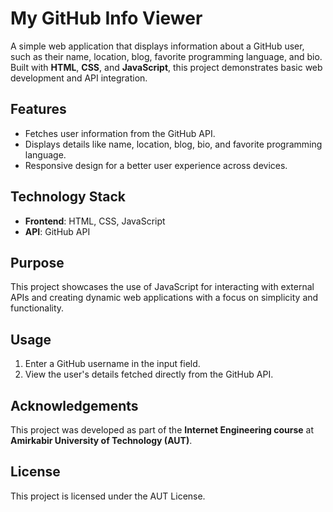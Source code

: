 # My GitHub Info Viewer  

A simple web application that displays information about a GitHub user, such as their name, location, blog, favorite programming language, and bio. Built with **HTML**, **CSS**, and **JavaScript**, this project demonstrates basic web development and API integration.  

## Features  
- Fetches user information from the GitHub API.  
- Displays details like name, location, blog, bio, and favorite programming language.  
- Responsive design for a better user experience across devices.  

## Technology Stack  
- **Frontend**: HTML, CSS, JavaScript  
- **API**: GitHub API  

## Purpose  
This project showcases the use of JavaScript for interacting with external APIs and creating dynamic web applications with a focus on simplicity and functionality.  

## Usage  
1. Enter a GitHub username in the input field.  
2. View the user's details fetched directly from the GitHub API.  

## Acknowledgements  
This project was developed as part of the **Internet Engineering course** at **Amirkabir University of Technology (AUT)**.  

## License  
This project is licensed under the AUT License.   
